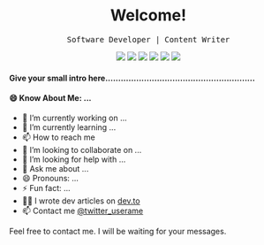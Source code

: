 <h1 align='center'> Welcome! </a></h1>
<p align='center'> <samp>Software Developer | Content Writer </samp></p> 

<div align="center">
  
<a href="https://www.linkedin.com/in/USERNAME" target="_blank"><img src="https://img.shields.io/badge/LinkedIn-%230077B5.svg?&style=flat-square&logo=linkedin&logoColor=white"></a>
<a href="mailto:EMAILID@gmail.com" target="_blank"><img src="https://img.shields.io/badge/Mail_Me-c14438?style=flat-square&logo=Gmail&logoColor=white"></a>
<a href="https://twitter.com/USERNAME" target="_blank"><img src="https://img.shields.io/badge/Twitter-1ca0f1?style=flat-square&labelColor=1ca0f1&logo=twitter&logoColor=white"></a>
<a href="https://medium.com/@USERNAME" target="_blank"><img src="https://img.shields.io/badge/Medium-03a57a?style=flat-square&labelColor=000000&logo=Medium"></a>
<a href="https://www.instagram.com/USERNAME" target="_blank"><img src="https://img.shields.io/badge/Instagram-%23E4405F.svg?&style=flat-square&logo=instagram&logoColor=white"></a>
<a href="https://www.facebook.com/USERNAME" target="_blank"><img src="https://img.shields.io/badge/Facebook-%231877F2.svg?&style=flat-square&logo=facebook&logoColor=white"></a>

</div>

#### Give your small intro here..........................................................

#### 😄 Know About Me: ...
- 🔭 I’m currently working on ...
- 🌱 I’m currently learning ...
- 📫 How to reach me
- 👯 I’m looking to collaborate on ...
- 🤔 I’m looking for help with ...
- 💬 Ask me about ...
- 😄 Pronouns: ...
- ⚡ Fun fact: ...
- ✍🏻 I wrote dev articles on [dev.to](https://dev.to/USERNAME) <br/>
- 📫 Contact me [@twitter_userame](https://twitter.com/USERNAME)

Feel free to contact me. I will be waiting for your messages.


